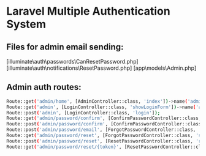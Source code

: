 # Laravel Multiple Authentication System
## Files for admin email sending:
[illuminate\auth\passwords\CanResetPassword.php]
[illuminate\auth\notifications\ResetPassword.php]
[app\models\Admin.php]



## Admin auth routes:
```bash
Route::get('admin/home', [AdminController::class, 'index'])->name('admin.home');
Route::get('admin', [LoginController::class, 'showLoginForm'])->name('admin.login');
Route::post('admin', [LoginController::class, 'login']);
Route::get('admin/password/confirm', [ConfirmPasswordController::class, 'showConfirmForm'])->name('admin.password.confirm');
Route::post('admin/password/confirm', [ConfirmPasswordController::class, 'confirm']);
Route::post('admin/password/email', [ForgotPasswordController::class, 'sendResetLinkEmail'])->name('admin.password.email');
Route::get('admin/password/reset', [ForgotPasswordController::class, 'showLinkRequestForm'])->name('admin.password.request');
Route::post('admin/password/reset', [ResetPasswordController::class, 'reset'])->name('admin.password.update');
Route::get('admin/password/reset/{token}', [ResetPasswordController::class, 'showResetForm'])->name('admin.password.reset');
```
